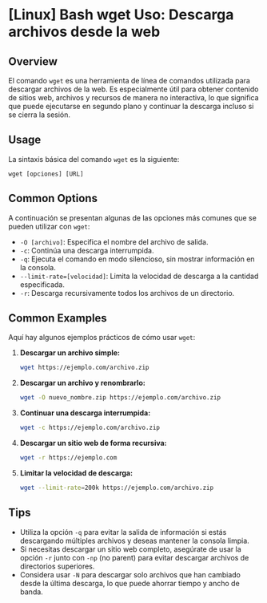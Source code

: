 # [Linux] Bash wget Uso: Descarga archivos desde la web

## Overview
El comando `wget` es una herramienta de línea de comandos utilizada para descargar archivos de la web. Es especialmente útil para obtener contenido de sitios web, archivos y recursos de manera no interactiva, lo que significa que puede ejecutarse en segundo plano y continuar la descarga incluso si se cierra la sesión.

## Usage
La sintaxis básica del comando `wget` es la siguiente:

```
wget [opciones] [URL]
```

## Common Options
A continuación se presentan algunas de las opciones más comunes que se pueden utilizar con `wget`:

- `-O [archivo]`: Especifica el nombre del archivo de salida.
- `-c`: Continúa una descarga interrumpida.
- `-q`: Ejecuta el comando en modo silencioso, sin mostrar información en la consola.
- `--limit-rate=[velocidad]`: Limita la velocidad de descarga a la cantidad especificada.
- `-r`: Descarga recursivamente todos los archivos de un directorio.

## Common Examples
Aquí hay algunos ejemplos prácticos de cómo usar `wget`:

1. **Descargar un archivo simple:**
   ```bash
   wget https://ejemplo.com/archivo.zip
   ```

2. **Descargar un archivo y renombrarlo:**
   ```bash
   wget -O nuevo_nombre.zip https://ejemplo.com/archivo.zip
   ```

3. **Continuar una descarga interrumpida:**
   ```bash
   wget -c https://ejemplo.com/archivo.zip
   ```

4. **Descargar un sitio web de forma recursiva:**
   ```bash
   wget -r https://ejemplo.com
   ```

5. **Limitar la velocidad de descarga:**
   ```bash
   wget --limit-rate=200k https://ejemplo.com/archivo.zip
   ```

## Tips
- Utiliza la opción `-q` para evitar la salida de información si estás descargando múltiples archivos y deseas mantener la consola limpia.
- Si necesitas descargar un sitio web completo, asegúrate de usar la opción `-r` junto con `-np` (no parent) para evitar descargar archivos de directorios superiores.
- Considera usar `-N` para descargar solo archivos que han cambiado desde la última descarga, lo que puede ahorrar tiempo y ancho de banda.